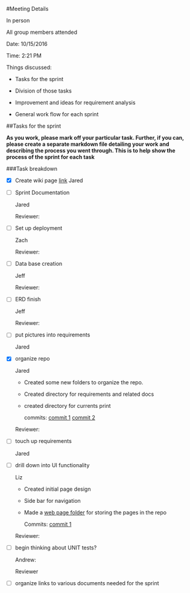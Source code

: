 #Meeting Details 

In person

All group members attended

Date: 10/15/2016 

Time: 2:21 PM 

Things discussed:

- Tasks for the sprint

- Division of those tasks

- Improvement and ideas for requirement analysis

- General work flow for each sprint

##Tasks for the sprint

**As you work, please mark off your particular task. Further, if you can, please create a separate markdown file detailing your work and describing the process you went through. This is to help show the process of the sprint for each task**

###Task breakdown 
- [x] Create wiki page
[link](https://github.com/jaredwelch1/softwareEngFinalProj/wiki)
Jared


- [ ] Sprint Documentation
	
	Jared 
	
	Reviewer:

- [ ] Set up deployment 
	
	Zach 
	
	Reviewer:

- [ ] Data base creation 
	
	Jeff
	
	Reviewer:

- [ ] ERD finish 
	
	Jeff

	Reviewer:

- [ ] put pictures into requirements 
	
	Jared

- [x] organize repo 
	
	Jared

	* Created some new folders to organize the repo.

	* Created directory for requirements and related docs

	* created directory for currents print

		commits: 
		[commit 1](https://github.com/jaredwelch1/softwareEngFinalProj/commit/6c2af192e3f4e0386efb33a45ca033d17e00037d)
		[commit 2](https://github.com/jaredwelch1/softwareEngFinalProj/commit/b15b10bf5b5f3c3549c0a10f63b65682405000a1)
	
	Reviewer:

- [ ] touch up requirements 
	
	Jared 

- [ ] drill down into UI functionality 
	
	Liz 
    * Created initial page design

    * Side bar for navigation

    * Made a [web page folder](https://github.com/jaredwelch1/softwareEngFinalProj/tree/master/Web%20pages) for storing the pages in the repo
        
        Commits: 
        [commit 1](https://github.com/jaredwelch1/softwareEngFinalProj/commit/3e14e87a271672910bd67c07902c5004d19c8184#diff-89c839059676db009cc637acb487e6e3)
	
	Reviewer: 

- [ ] begin thinking about UNIT tests?
	
	Andrew: 
	
	Reviewer

- [ ] organize links to various documents needed for the sprint
